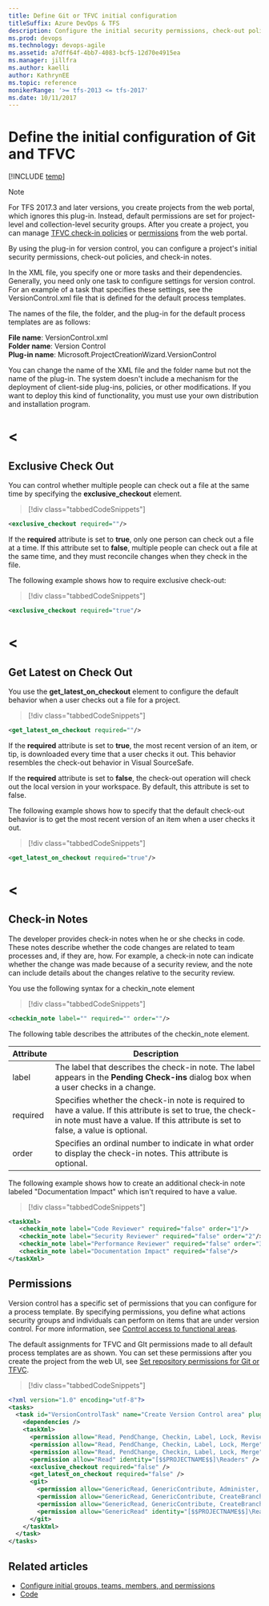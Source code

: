 ```yaml
---
title: Define Git or TFVC initial configuration 
titleSuffix: Azure DevOps & TFS
description: Configure the initial security permissions, check-out policies, and check-in notes for TFVC or Git 
ms.prod: devops
ms.technology: devops-agile
ms.assetid: a7dff64f-4bb7-4083-bcf5-12d70e4915ea
ms.manager: jillfra
ms.author: kaelli
author: KathrynEE
ms.topic: reference
monikerRange: '>= tfs-2013 <= tfs-2017' 
ms.date: 10/11/2017
---
```



# Define the initial configuration of Git and TFVC

[!INCLUDE [temp](../../_shared/customization-phase-0-and-1-plus-version-header.md)]

> [!NOTE]  
>  For TFS 2017.3 and later versions, you create projects from the web 
>  portal, which ignores this plug-in. Instead, default permissions are set for 
>  project-level and collection-level security groups. After you create a project, 
>  you can manage [TFVC check-in policies](../../repos/tfvc/add-check-policies.md) or 
>  [permissions](../../organizations/security/set-git-tfvc-repository-permissions.md) from the web portal.  


By using the plug-in for version control, you can configure a project's initial security permissions, check-out policies, and check-in notes.  
  
 In the XML file, you specify one or more tasks and their dependencies. Generally, you need only one task to configure settings for version control. For an example of a task that specifies these settings, see the VersionControl.xml file that is defined for the default process templates.  
  
The names of the file, the folder, and the plug-in for the default process templates are as follows:  
    
**File name**: VersionControl.xml  
**Folder name**: Version Control  
**Plug-in name**: Microsoft.ProjectCreationWizard.VersionControl    
 
You can change the name of the XML file and the folder name but not the name of the plug-in. The system doesn't include a mechanism for the deployment of client-side plug-ins, policies, or other modifications. If you want to deploy this kind of functionality, you must use your own distribution and installation program.  
 
  
  
 # <
## <a name="Exclusive"></a> Exclusive Check Out  
 You can control whether multiple people can check out a file at the same time by specifying the **exclusive_checkout** element.  


> [!div class="tabbedCodeSnippets"]
```XML  
<exclusive_checkout required=""/>  
```  
  
 If the **required** attribute is set to **true**, only one person can check out a file at a time. If this attribute set to **false**, multiple people can check out a file at the same time, and they must reconcile changes when they check in the file.  
  
 The following example shows how to require exclusive check-out:  
  
> [!div class="tabbedCodeSnippets"]
```XML
<exclusive_checkout required="true"/>  
```  
 # <
## <a name="Latest"></a> Get Latest on Check Out  
 You use the **get_latest_on_checkout** element to configure the default behavior when a user checks out a file for a project.  
  
> [!div class="tabbedCodeSnippets"]
```XML  
<get_latest_on_checkout required=""/>  
```  
  
 If the **required** attribute is set to **true**, the most recent version of an item, or tip, is downloaded every time that a user checks it out. This behavior resembles the check-out behavior in Visual SourceSafe.  
  
 If the **required** attribute is set to **false**, the check-out operation will check out the local version in your workspace. By default, this attribute is set to false.  
  
 The following example shows how to specify that the default check-out behavior is to get the most recent version of an item when a user checks it out.  
  
> [!div class="tabbedCodeSnippets"]
```XML  
<get_latest_on_checkout required="true"/>  
```  
 # <
## <a name="Notes"></a> Check-in Notes  
 The developer provides check-in notes when he or she checks in code. These notes describe whether the code changes are related to team processes and, if they are, how. For example, a check-in note can indicate whether the change was made because of a security review, and the note can include details about the changes relative to the security review.  
  
 You use the following syntax for a checkin_note element  
  
> [!div class="tabbedCodeSnippets"]
```XML  
<checkin_note label="" required="" order=""/>  
```  
  
 The following table describes the attributes of the checkin_note element.  
  
|**Attribute**|**Description**|  
|-------------------|---------------------|  
|label|The label that describes the check-in note. The label appears in the **Pending Check-ins** dialog box when a user checks in a change.|  
|required|Specifies whether the check-in note is required to have a value. If this attribute is set to true, the check-in note must have a value. If this attribute is set to false, a value is optional.|  
|order|Specifies an ordinal number to indicate in what order to display the check-in notes. This attribute is optional.|  
  
The following example shows how to create an additional check-in note labeled "Documentation Impact" which isn't required to have a value.  
  
> [!div class="tabbedCodeSnippets"]
```XML
<taskXml>  
   <checkin_note label="Code Reviewer" required="false" order="1"/>  
   <checkin_note label="Security Reviewer" required="false" order="2"/>  
   <checkin_note label="Performance Reviewer" required="false" order="3"/>   
   <checkin_note label="Documentation Impact" required="false"/>  
</taskXml>  
```  
  
<a name="Permissions"></a> 
## Permissions    
Version control has a specific set of permissions that you can configure for a process template. By specifying permissions, you define what actions security groups and individuals can perform on items that are under version control. For more information, see [Control access to functional areas](control-access-to-functional-areas.md).  
  
The default assignments for TFVC and GIt permissions made to all default process templates are as shown. You can set these permissions after you create the project from the web UI, see [Set repository permissions for Git or TFVC](../../organizations/security/set-git-tfvc-repository-permissions.md).

 
> [!div class="tabbedCodeSnippets"]
```XML
<?xml version="1.0" encoding="utf-8"?>
<tasks>
  <task id="VersionControlTask" name="Create Version Control area" plugin="Microsoft.ProjectCreationWizard.VersionControl" completionMessage="Version control Task completed.">
    <dependencies />
    <taskXml>
      <permission allow="Read, PendChange, Checkin, Label, Lock, ReviseOther, UnlockOther, UndoOther, LabelOther, AdminProjectRights, CheckinOther, Merge, ManageBranch" identity="[$$PROJECTNAME$$]\$$PROJECTADMINGROUP$$" />
      <permission allow="Read, PendChange, Checkin, Label, Lock, Merge" identity="[$$PROJECTNAME$$]\Contributors" />
      <permission allow="Read, PendChange, Checkin, Label, Lock, Merge" identity="[$$PROJECTNAME$$]\Build Administrators" />
      <permission allow="Read" identity="[$$PROJECTNAME$$]\Readers" />
      <exclusive_checkout required="false" />
      <get_latest_on_checkout required="false" />
      <git>
        <permission allow="GenericRead, GenericContribute, Administer, CreateBranch, CreateTag, ManageNote" identity="[$$PROJECTNAME$$]\$$PROJECTADMINGROUP$$" />
        <permission allow="GenericRead, GenericContribute, CreateBranch, CreateTag, ManageNote" identity="[$$PROJECTNAME$$]\Contributors" />
        <permission allow="GenericRead, GenericContribute, CreateBranch, CreateTag, ManageNote" identity="[$$PROJECTNAME$$]\Build Administrators" />
        <permission allow="GenericRead" identity="[$$PROJECTNAME$$]\Readers" />        
      </git>
    </taskXml>
  </task>
</tasks> 
```  


## Related articles  
-  [Configure initial groups, teams, members, and permissions](configure-initial-groups-teams-members-permissions.md)   
-  [Code](../../repos/git/overview.md)